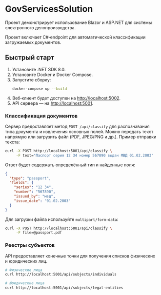 # GovServicesSolution

Проект демонстрирует использование Blazor и ASP.NET для системы электронного делопроизводства.

Проект включает C#‑endpoint для автоматической классификации загружаемых документов.

## Быстрый старт

1. Установите .NET SDK 8.0.
2. Установите Docker и Docker Compose.
3. Запустите сборку:
   ```bash
   docker-compose up --build
   ```
4. Веб‑клиент будет доступен на [http://localhost:5002](http://localhost:5002).
5. API сервера — на [http://localhost:5001](http://localhost:5001).

### Классификация документов

Сервер предоставляет метод `POST /api/classify` для распознавания типа документа и извлечения основных полей. Можно передать текст напрямую или загрузить файл (PDF, JPEG/PNG и др.). Пример отправки текста:

```bash
curl -X POST http://localhost:5001/api/classify \
     -F text="Паспорт серия 12 34 номер 567890 выдан МВД 01.02.2003"
```

Ответ будет содержать определённый тип и найденные поля:

```json
{
  "type": "passport",
  "fields": {
    "series": "12 34",
    "number": "567890",
    "issued_by": "мвд",
    "issue_date": "01.02.2003"
  }
}
```

Для загрузки файла используйте `multipart/form-data`:

```bash
curl -X POST http://localhost:5001/api/classify \
     -F file=@passport.pdf
```

### Реестры субъектов

API предоставляет конечные точки для получения списков физических и юридических лиц.

```bash
# Физические лица
curl http://localhost:5001/api/subjects/individuals

# Юридические лица
curl http://localhost:5001/api/subjects/legal-entities
```
